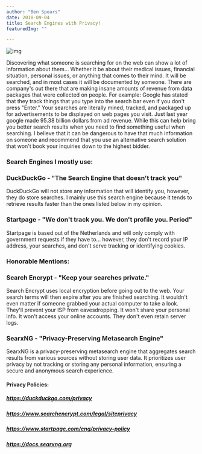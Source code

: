 ```yaml
---
author: "Ben Spears"
date: 2018-09-04
title: Search Engines with Privacy!
featuredImg: ""

---
```


![img](https://images.unsplash.com/photo-1580847097346-72d80f164702?ixlib=rb-1.2.1&ixid=eyJhcHBfaWQiOjEyMDd9&auto=format&fit=crop&w=1951&q=80)

Discovering what someone is searching for on the web can show a lot of information about them... Whether it be about their medical issues, financial situation, personal issues, or anything that comes to their mind. It will be searched, and in most cases it will be documented by someone. There are company's out there that are making insane amounts of revenue from data packages that were collected on people. For example: Google has stated that they track things that you type into the search bar even if you don't press "Enter."  Your searches are literally mined, tracked, and packaged up for advertisements to be displayed on web pages you visit. Just last year google made 95.38 billion dollars from ad revenue. While this can help bring you better search results when you need to find something useful when searching. I believe that it can be dangerous to have that much information on someone and recommend that you use an alternative search solution that won't book your inquiries down to the highest bidder.

### **Search Engines I mostly use:**

### DuckDuckGo - "The Search Engine that doesn't track you"
DuckDuckGo will not store any information that will identify you, however, they do store searches. I mainly use this search engine because it tends to retrieve results faster than the ones listed below in my opinion.  

### Startpage - "We don't track you. We don't profile you. Period"
Startpage is based out of the Netherlands and will only comply with government requests if they have to... however, they don't record your IP address, your searches, and don't serve tracking or identifying cookies.

### **Honorable Mentions:**

### Search Encrypt - "Keep your searches private."
Search Encrypt uses local encryption before going out to the web. Your search terms will then expire after you are finished searching. It wouldn't even matter if someone grabbed your actual computer to take a look. They'll prevent your ISP from eavesdropping. It won't share your personal info. It won't access your online accounts. They don't even retain server logs.

### SearxNG - "Privacy-Preserving Metasearch Engine"
SearxNG is a privacy-preserving metasearch engine that aggregates search results from various sources without storing user data. It prioritizes user privacy by not tracking or storing any personal information, ensuring a secure and anonymous search experience.





#### Privacy Policies:
##### https://duckduckgo.com/privacy

##### https://www.searchencrypt.com/legal/siteprivacy

##### https://www.startpage.com/eng/privacy-policy

##### https://docs.searxng.org